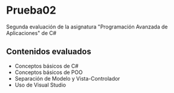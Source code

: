 # Prueba02

Segunda evaluación de la asignatura "Programación Avanzada de Aplicaciones" de C#

## Contenidos evaluados
- Conceptos básicos de C#
- Conceptos básicos de POO
- Separación de Modelo y Vista-Controlador
- Uso de Visual Studio
